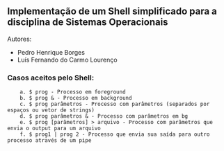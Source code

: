 ## Implementação de um Shell simplificado para a disciplina de Sistemas Operacionais
Autores: 
- Pedro Henrique Borges
- Luís Fernando do Carmo Lourenço

### Casos aceitos pelo Shell:
        a. $ prog - Processo em foreground
        b. $ prog & - Processo em background
        c. $ prog parâmetros - Processo com parâmetros (separados por espaços ou vetor de strings)
        d. $ prog parâmetros & - Processo com parâmetros em bg
        e. $ prog [parâmetros] > arquivo - Processo com parâmetros que envia o output para um arquivo
        f. $ prog1 | prog 2 - Processo que envia sua saída para outro processo através de um pipe
